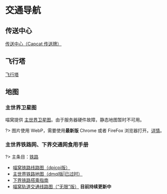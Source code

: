 # 交通导航

## 传送中心

[传送中心（Capcat 传送牌）](nyaa/projects/teleport-center)

## 飞行塔

[飞行塔](nyaa/projects/airline)

## 地图

### 主世界卫星图

<!-- TODO: 在地图服务恢复后更新下面段落 -->

喵窝提供 [主世界卫星图](https://map.nyaacat.com/nyaa)。由于服务器硬件故障，静态地图暂时不可用。

?> 图片使用 WebP，需要使用**最新版** <span class="nw-explain" title="包括其它基于 Chromium，且内核版本 ≧32 的浏览器">Chrome</span> 或者 FireFox 浏览器打开。[详情](https://caniuse.com/#search=webp)。

### 主世界铁路网、下界交通网食用手册

?> 主条目：[铁路](nyaa/projects/railway)

- [喵窝铁路线路图（dpicpi版）](space/map-navi/railway-universal-dpicpi)
- [主世界铁路地图（dmql版|已过时）](space/map-navi/railway-overworld-dmql)
- [下界铁路搭乘指南](space/map-navi/railway-nether)
- [喵窝轨道交通线路图（“无限”版）](space/map-navi/railway-universal-Ceallium.md)   **目前持续更新中**
